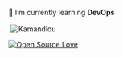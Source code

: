 🌱 I’m currently learning **DevOps**

<p>&nbsp;<img align="center" src="http://github-profile-summary-cards.vercel.app/api/cards/profile-details?username=Kamandlou" alt="Kamandlou" /></p>

[![Open Source Love](https://badges.frapsoft.com/os/v1/open-source.svg?v=102)](https://github.com/ellerbrock/open-source-badge/)
